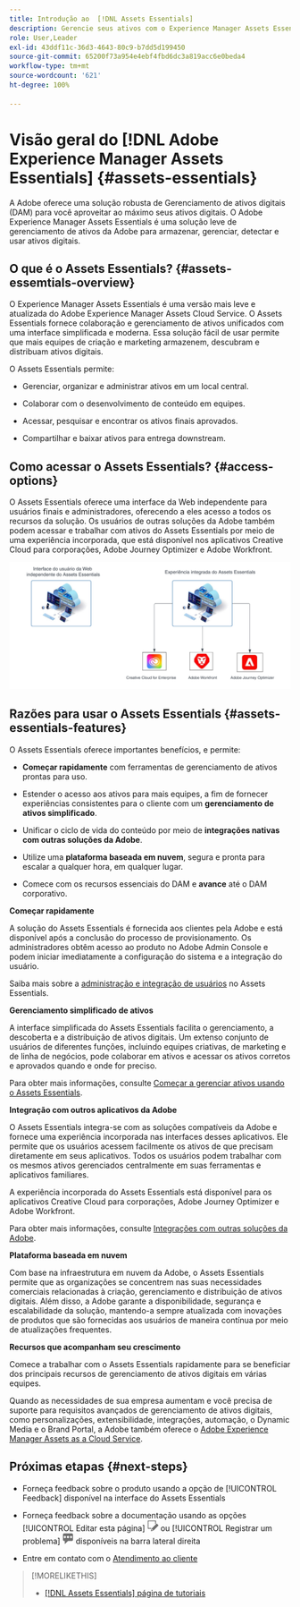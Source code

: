 ```yaml
---
title: Introdução ao  [!DNL Assets Essentials]
description: Gerencie seus ativos com o Experience Manager Assets Essentials, uma ferramenta leve de gerenciamento de ativos digitais que funciona em aplicativos da Experience Cloud.
role: User,Leader
exl-id: 43ddf11c-36d3-4643-80c9-b7dd5d199450
source-git-commit: 65200f73a954e4ebf4fbd6dc3a819acc6e0beda4
workflow-type: tm+mt
source-wordcount: '621'
ht-degree: 100%

---
```


# Visão geral do [!DNL Adobe Experience Manager Assets Essentials] {#assets-essentials}

<!-- TBD: Update this banner to remove Beta label. 
![Banner image for beta docs](assets/do-not-localize/banner-image-beta-docs.png)

-->

A Adobe oferece uma solução robusta de Gerenciamento de ativos digitais (DAM) para você aproveitar ao máximo seus ativos digitais. O Adobe Experience Manager Assets Essentials é uma solução leve de gerenciamento de ativos da Adobe para armazenar, gerenciar, detectar e usar ativos digitais.

## O que é o Assets Essentials? {#assets-essemtials-overview}

O Experience Manager Assets Essentials é uma versão mais leve e atualizada do Adobe Experience Manager Assets Cloud Service. O Assets Essentials fornece colaboração e gerenciamento de ativos unificados com uma interface simplificada e moderna. Essa solução fácil de usar permite que mais equipes de criação e marketing armazenem, descubram e distribuam ativos digitais.

O Assets Essentials permite:

* Gerenciar, organizar e administrar ativos em um local central.

* Colaborar com o desenvolvimento de conteúdo em equipes.

* Acessar, pesquisar e encontrar os ativos finais aprovados.

* Compartilhar e baixar ativos para entrega downstream.

## Como acessar o Assets Essentials? {#access-options}

O Assets Essentials oferece uma interface da Web independente para usuários finais e administradores, oferecendo a eles acesso a todos os recursos da solução. Os usuários de outras soluções da Adobe também podem acessar e trabalhar com ativos do Assets Essentials por meio de uma experiência incorporada, que está disponível nos aplicativos Creative Cloud para corporações, Adobe Journey Optimizer e Adobe Workfront.

![Integrações com outras soluções](assets/assets-essentials-integration.svg)

## Razões para usar o Assets Essentials {#assets-essentials-features}

O Assets Essentials oferece importantes benefícios, e permite:

* **Começar rapidamente** com ferramentas de gerenciamento de ativos prontas para uso.

* Estender o acesso aos ativos para mais equipes, a fim de fornecer experiências consistentes para o cliente com um **gerenciamento de ativos simplificado**.

* Unificar o ciclo de vida do conteúdo por meio de **integrações nativas com outras soluções da Adobe**.

* Utilize uma **plataforma baseada em nuvem**, segura e pronta para escalar a qualquer hora, em qualquer lugar.

* Comece com os recursos essenciais do DAM e **avance** até o DAM corporativo.

**Começar rapidamente**

A solução do Assets Essentials é fornecida aos clientes pela Adobe e está disponível após a conclusão do processo de provisionamento. Os administradores obtêm acesso ao produto no Adobe Admin Console e podem iniciar imediatamente a configuração do sistema e a integração do usuário.

Saiba mais sobre a [administração e integração de usuários](deploy-administer.md) no Assets Essentials.

**Gerenciamento simplificado de ativos**

A interface simplificada do Assets Essentials facilita o gerenciamento, a descoberta e a distribuição de ativos digitais. Um extenso conjunto de usuários de diferentes funções, incluindo equipes criativas, de marketing e de linha de negócios, pode colaborar em ativos e acessar os ativos corretos e aprovados quando e onde for preciso.

Para obter mais informações, consulte [Começar a gerenciar ativos usando o Assets Essentials](get-started.md).

**Integração com outros aplicativos da Adobe**

O Assets Essentials integra-se com as soluções compatíveis da Adobe e fornece uma experiência incorporada nas interfaces desses aplicativos. Ele permite que os usuários acessem facilmente os ativos de que precisam diretamente em seus aplicativos. Todos os usuários podem trabalhar com os mesmos ativos gerenciados centralmente em suas ferramentas e aplicativos familiares.

A experiência incorporada do Assets Essentials está disponível para os aplicativos Creative Cloud para corporações, Adobe Journey Optimizer e Adobe Workfront.

Para obter mais informações, consulte [Integrações com outras soluções da Adobe](integration.md).

**Plataforma baseada em nuvem**

Com base na infraestrutura em nuvem da Adobe, o Assets Essentials permite que as organizações se concentrem nas suas necessidades comerciais relacionadas à criação, gerenciamento e distribuição de ativos digitais. Além disso, a Adobe garante a disponibilidade, segurança e escalabilidade da solução, mantendo-a sempre atualizada com inovações de produtos que são fornecidas aos usuários de maneira contínua por meio de atualizações frequentes.

**Recursos que acompanham seu crescimento**

Comece a trabalhar com o Assets Essentials rapidamente para se beneficiar dos principais recursos de gerenciamento de ativos digitais em várias equipes.

Quando as necessidades de sua empresa aumentam e você precisa de suporte para requisitos avançados de gerenciamento de ativos digitais, como personalizações, extensibilidade, integrações, automação, o Dynamic Media e o Brand Portal, a Adobe também oferece o [Adobe Experience Manager Assets as a Cloud Service](https://experienceleague.adobe.com/docs/experience-manager-cloud-service/content/assets/home.html?lang=pt-BR).


## Próximas etapas {#next-steps}

* Forneça feedback sobre o produto usando a opção de [!UICONTROL Feedback] disponível na interface do Assets Essentials

* Forneça feedback sobre a documentação usando as opções [!UICONTROL Editar esta página] ![editar a página](assets/do-not-localize/edit-page.png) ou [!UICONTROL Registrar um problema] ![criar um problema do GitHub](assets/do-not-localize/github-issue.png) disponíveis na barra lateral direita

* Entre em contato com o [Atendimento ao cliente](https://experienceleague.adobe.com/pt-br?support-solution=General&amp;lang=pt-BR#support)


>[!MORELIKETHIS]
>
>* [[!DNL Assets Essentials] página de tutoriais](https://experienceleague.adobe.com/docs/experience-manager-learn/assets-essentials/overview.html?lang=pt-BR)
